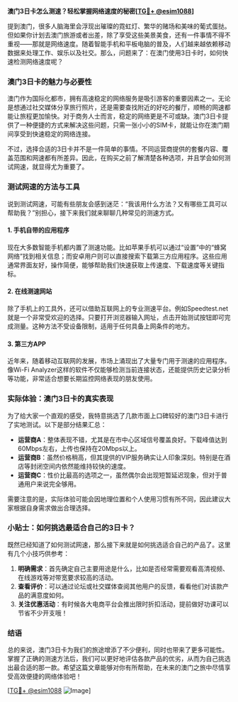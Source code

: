 **澳门3日卡怎么测速？轻松掌握网络速度的秘密[[TG💪+ @esim1088](https://t.me/s/esim1088)]**

提到澳门，很多人脑海里会浮现出璀璨的霓虹灯、繁华的赌场和美味的葡式蛋挞。但如果你计划去澳门旅游或者出差，除了享受这些美景美食，还有一件事情不得不重视——那就是网络速度。随着智能手机和平板电脑的普及，人们越来越依赖移动数据来处理工作、娱乐以及社交。那么，问题来了：在澳门使用3日卡时，如何快速检测网络速度呢？

### 澳门3日卡的魅力与必要性

澳门作为国际化都市，拥有高速稳定的网络服务是吸引游客的重要因素之一。无论是想通过社交媒体分享旅行照片，还是需要查找附近的好吃的餐厅，顺畅的网速都能让旅程更加愉快。对于商务人士而言，稳定的网络更是不可或缺。澳门3日卡提供了一种便捷的方式来解决这些问题，只需一张小小的SIM卡，就能让你在澳门期间享受到快速稳定的网络连接。

不过，选择合适的3日卡并不是一件简单的事情。不同运营商提供的套餐内容、覆盖范围和网速都有所差异。因此，在购买之前了解清楚各种选项，并且学会如何测试网速，就显得尤为重要了。

### 测试网速的方法与工具

说到测试网速，可能有些朋友会感到迷茫：“我该用什么方法？又有哪些工具可以帮助我？”别担心，接下来我们就来聊聊几种常见的测速方式。

#### 1. 手机自带的应用程序

现在大多数智能手机都内置了测速功能。比如苹果手机可以通过“设置”中的“蜂窝网络”找到相关信息；而安卓用户则可以直接搜索下载第三方应用程序。这些应用通常界面友好，操作简便，能够帮助我们快速获取上传速度、下载速度等关键指标。

#### 2. 在线测速网站

除了手机上的工具外，还可以借助互联网上的专业测速平台。例如Speedtest.net就是一个非常受欢迎的选择。只要打开浏览器输入网址，点击开始测试按钮即可完成测量。这种方法不受设备限制，适用于任何具备上网条件的地方。

#### 3. 第三方APP

近年来，随着移动互联网的发展，市场上涌现出了大量专门用于测速的应用程序。像Wi-Fi Analyzer这样的软件不仅能够检测当前连接状态，还能提供历史记录分析等功能，非常适合想要长期监控网络表现的朋友使用。

### 实际体验：澳门3日卡的真实表现

为了给大家一个直观的感受，我特意挑选了几款市面上口碑较好的澳门3日卡进行了实地测试。以下是部分结果汇总：

- **运营商A**：整体表现不错，尤其是在市中心区域信号覆盖良好。下载峰值达到60Mbps左右，上传也保持在20Mbps以上。
- **运营商B**：虽然价格稍高，但其提供的VIP服务确实让人印象深刻。特别是在酒店等封闭空间内依然能维持较快的速度。
- **运营商C**：性价比最高的选项之一，虽然偶尔会出现短暂延迟现象，但对于普通用户来说完全够用。

需要注意的是，实际体验可能会因地理位置和个人使用习惯有所不同，因此建议大家根据自身需求做出合理选择。

### 小贴士：如何挑选最适合自己的3日卡？

既然已经知道了如何测试网速，那么接下来就是如何挑选适合自己的产品了。这里有几个小技巧供参考：

1. **明确需求**：首先确定自己主要用途是什么，比如是否经常需要观看高清视频、在线游戏等对带宽要求较高的活动。
2. **查看评价**：可以通过论坛或社交媒体查阅其他用户的反馈，看看他们对该款产品的满意度如何。
3. **关注优惠活动**：有时候各大电商平台会推出限时折扣活动，提前做好功课可以节省不少开支哦！

### 结语

总的来说，澳门3日卡为我们的旅途增添了不少便利，同时也带来了更多可能性。掌握了正确的测速方法后，我们可以更好地评估各款产品的优劣，从而为自己挑选出最合适的那一款。希望这篇文章能够对你有所帮助，在未来的澳门之旅中尽情享受高效便捷的网络体验吧！

[[TG💪+ @esim1088](https://t.me/s/esim1088) ![Image](https://i.postimg.cc/4NQfJmqS/Snipaste-2025-05-13-00-14-12.png)]